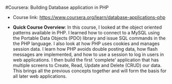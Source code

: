 #Coursera: Building Database application in PHP
- Course link: https://www.coursera.org/learn/database-applications-php

- **Quick Course Overview**: In this course, I looked at the object oriented patterns available in PHP. I learned how to connect to a MySQL using the Portable Data Objects (PDO) library and issue SQL commands in the the PHP language. I also look at how PHP uses cookies and manages session data. I learn how PHP avoids double posting data, how flash messages are implemented, and how to use a session to log in users in web applications. I then build the first 'complete' application that has multiple screens to Create, Read, Update and Delete (CRUD) our data. This brings all the previous concepts together and will form the basis for all later web applications. 